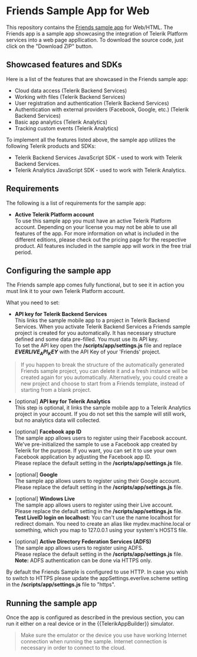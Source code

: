 Friends Sample App for Web
=============================
This repository contains the [Friends sample app](http://docs.telerik.com/platform/backend-services/samples/friends/friends-sample) for Web/HTML. The Friends app is a sample app showcasing the integration of Telerik Platform services into a web page appllication. To download the source code, just click on the "Download ZIP" button.

## Showcased features and SDKs

Here is a list of the features that are showcased in the Friends sample app:

- Cloud data access (Telerik Backend Services)
- Working with files (Telerik Backend Services)
- User registration and authentication (Telerik Backend Services)
- Authentication with external providers (Facebook, Google, etc.) (Telerik Backend Services)
- Basic app analytics (Telerik Analytics)
- Tracking custom events (Telerik Analytics)

To implement all the features listed above, the sample app utilizes the following Telerik products and SDKs:

- Telerik Backend Services JavaScript SDK - used to work with Telerik Backend Services.
- Telerik Analytics JavaScript SDK - used to work with Telerik Analytics.

## Requirements  

The following is a list of requirements for the sample app:

- **Active Telerik Platform account**  
To use this sample app you must have an active Telerik Platform account. Depending on your license you may not be able to use all features of the app. For more information on what is included in the different editions, please check out the pricing page for the respective product. All features included in the sample app will work in the free trial period.

## Configuring the sample app
The Friends sample app comes fully functional, but to see it in action you must link it to your own Telerik Platform account.

What you need to set:

- **API key for Telerik Backend Services**  
This links the sample mobile app to a project in Telerik Backend Services. When you activate Telerik Backend Services a Friends sample project is created for you automatically. It has necessary structure defined and some data pre-filled. You must use its API key.  
To set the API key open the **/scripts/app/settings.js** file and replace **$EVERLIVE_API_KEY$** with the API Key of your 'Friends' project.
> If you happen to break the structure of the automatically generated Friends sample project, you can delete it and a fresh instance will be created again for you automatically. Alternatively, you could create a new project and choose to start from a Friends template, instead of starting from a blank project.

- [optional] **API key for Telerik Analytics**  
This step is optional, it links the sample mobile app to a Telerik Analytics project in your account. If you do not set this the sample will still work, but no analytics data will collected.

- [optional] **Facebook app ID**  
The sample app allows users to register using their Facebook account. We've pre-initialized the sample to use a Facebook app created by Telerik for the purpose. If you want, you can set it to use your own Facebook application by adjusting the Facebook app ID.  
Please replace the default setting in the **/scripts/app/settings.js** file.

- [optional] **Google**  
The sample app allows users to register using their Google account.  
Please replace the default setting in the **/scripts/app/settings.js** file.

- [optional] **Windows Live**  
The sample app allows users to register using their Live account.  
Please replace the default setting in the **/scripts/app/settings.js** file.  
**Test LiveID login on localhost:** You can't use the name localhost for redirect domain. You need to create an alias like mydev.machine.local or something, which you map to 127.0.0.1 using your system's HOSTS file.

- [optional] **Active Directory Federation Services (ADFS)**  
The sample app allows users to register using ADFS.  
Please replace the default setting in the **/scripts/app/settings.js** file.  
**Note:** ADFS authentication can be done via HTTPS only.

By default the Friends Sample is configured to use HTTP. In case you wish to switch to HTTPS please update the appSettings.everlive.scheme setting in the **/scripts/app/settings.js** file to "https".

## Running the sample app
Once the app is configured as described in the previous section, you can run it either on a real device or in the {{TelerikAppBuilder}} simulator.

> Make sure the emulator or the device you use have working Internet connection when running the sample. Internet connection is necessary in order to connect to the cloud.
